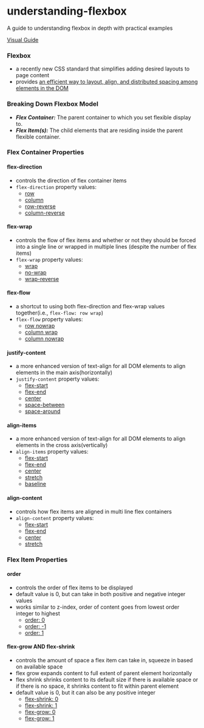 # understanding-flexbox
A guide to understanding flexbox in depth with practical examples

[Visual Guide](http://understanding-flexbox.surge.sh)

### Flexbox
+ a recently new CSS standard that simplifies adding desired layouts to page content
+ provides [an efficient way to layout, align, and distributed spacing among elements in the DOM](https://goo.gl/XiuagG)

### Breaking Down Flexbox Model
+ **_Flex Container:_** The parent container to which you set flexible display to.
+ **_Flex Item(s):_** The child elements that are residing inside the parent flexible container.

### Flex Container Properties
#### flex-direction
+ controls the direction of flex container items 
+ `flex-direction` property values:
    + [row](http://understanding-flexbox.surge.sh/#flex-direction-row)
    + [column](http://understanding-flexbox.surge.sh/#flex-direction-column)
    + [row-reverse](http://understanding-flexbox.surge.sh/#flex-direction-row-reverse)
    + [column-reverse](http://understanding-flexbox.surge.sh/#flex-direction-column-reverse)

#### flex-wrap
+ controls the flow of flex items and whether or not they should be forced into a single line or wrapped in multiple lines (despite the number of flex items)
+ `flex-wrap` property values:
    + [wrap](http://understanding-flexbox.surge.sh/#flex-wrap-wrap)
    + [no-wrap](http://understanding-flexbox.surge.sh/#flex-wrap-no-wrap)
    + [wrap-reverse](http://understanding-flexbox.surge.sh/#flex-wrap-wrap-reverse)

#### flex-flow
+ a shortcut to using both flex-direction and flex-wrap values together(i.e., `flex-flow: row wrap`)
+ `flex-flow` property values:
    + [row nowrap](http://understanding-flexbox.surge.sh/#flex-flow-row-nowrap)
    + [column wrap](http://understanding-flexbox.surge.sh/#flex-flow-column-wrap)
    + [column nowrap](http://understanding-flexbox.surge.sh/#flex-flow-column-nowrap)

#### justify-content
+ a more enhanced version of text-align for all DOM elements to align elements in the main axis(horizontally)
+ `justify-content` property values:
    + [flex-start](http://understanding-flexbox.surge.sh/#justify-content-flex-start)
    + [flex-end](http://understanding-flexbox.surge.sh/#justify-content-flex-end)
    + [center](http://understanding-flexbox.surge.sh/#justify-content-center)
    + [space-between](http://understanding-flexbox.surge.sh/#justify-content-space-between)
    + [space-around](http://understanding-flexbox.surge.sh/#justify-content-space-around)

#### align-items
+ a more enhanced version of text-align for all DOM elements to align elements in the cross axis(vertically)
+ `align-items` property values:
    + [flex-start](http://understanding-flexbox.surge.sh/#align-items-flex-start)
    + [flex-end](http://understanding-flexbox.surge.sh/#align-items-flex-end)
    + [center](http://understanding-flexbox.surge.sh/#align-items-center)
    + [stretch](http://understanding-flexbox.surge.sh/#align-items-stretch)
    + [baseline](http://understanding-flexbox.surge.sh/#align-items-baseline)

#### align-content
+ controls how flex items are aligned in multi line flex containers
+ `align-content` property values:
    + [flex-start](http://understanding-flexbox.surge.sh/#align-content-flex-start)
    + [flex-end](http://understanding-flexbox.surge.sh/#align-content-flex-end)
    + [center](http://understanding-flexbox.surge.sh/#align-content-center)
    + [stretch](http://understanding-flexbox.surge.sh/#align-content-stretch)


### Flex Item Properties
#### order
+ controls the order of flex items to be displayed
+ default value is 0, but can take in both positive and negative integer values
+ works similar to z-index, order of content goes from lowest order integer to highest
    + [order: 0](http://understanding-flexbox.surge.sh/#order-0)    
    + [order: -1](http://understanding-flexbox.surge.sh/#order--1)
    + [order: 1](http://understanding-flexbox.surge.sh/#order-1)

#### flex-grow AND flex-shrink
+ controls the amount of space a flex item can take in, squeeze in based on available space
+ flex grow expands content to full extent of parent element horizontally
+ flex shrink shrinks content to its default size if there is available space or if there is no space, it shrinks content to fit within parent element
+ default value is 0, but it can also be any positive integer
    + [flex-shrink: 0](http://understanding-flexbox.surge.sh/#flex-shrink-0)
    + [flex-shrink: 1](http://understanding-flexbox.surge.sh/#flex-shrink-1)
    + [flex-grow: 0](http://understanding-flexbox.surge.sh/#flex-grow-0)
    + [flex-grow: 1](http://understanding-flexbox.surge.sh/#flex-grow-1)

